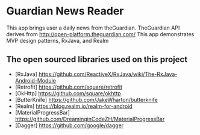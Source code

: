 # Guardian News Reader

This app brings user a daily news from theGuardian.
TheGuardian API derives from http://open-platform.theguardian.com/
This app demonstrates MVP design patterns, RxJava, and Realm


## The open sourced libraries used on this project

* [RxJava]    https://github.com/ReactiveX/RxJava/wiki/The-RxJava-Android-Module
* [Retrofit]  https://github.com/square/retrofit
* [OkHttp]    https://github.com/square/okhttp
* [ButterKnife]  https://github.com/JakeWharton/butterknife
* [Realm]  https://blog.realm.io/realm-for-android
* [MaterialProgressBar] https://github.com/DreaminginCodeZH/MaterialProgressBar
* [Dagger] https://github.com/google/dagger
